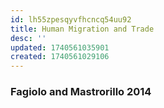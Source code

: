 ```yaml
---
id: lh55zpesqyvfhcncq54uu92
title: Human Migration and Trade
desc: ''
updated: 1740561035901
created: 1740561029106
---
```

### Fagiolo and Mastrorillo 2014